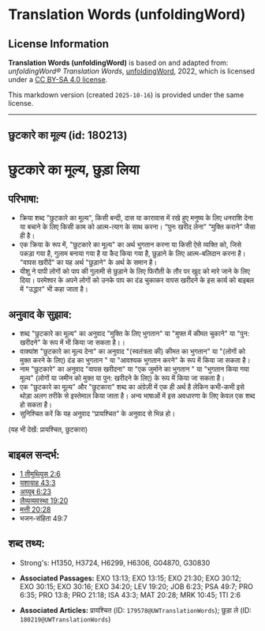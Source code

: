 # Translation Words (unfoldingWord)

## License Information

**Translation Words (unfoldingWord)** is based on and adapted from: _unfoldingWord® Translation Words_, [unfoldingWord](https://unfoldingword.org/utw), 2022, which is licensed under a [CC BY-SA 4.0 license](https://creativecommons.org/licenses/by-sa/4.0/legalcode.en).

This markdown version (created `2025-10-16`) is provided under the same license.



--------------------------------

## छुटकारे  का मूल्य (id: 180213)

छुटकारे का मूल्य, छुड़ा लिया
============================

परिभाषा:
--------

* क्रिया शब्द "छुटकारे का मूल्य", किसी बन्दी, दास या कारावास में रखे हुए मनुष्य के लिए धनराशि देना या बचाने के लिए किसी काम को आत्म\-त्याग के साथ करना। “पुनः खरीद लेना” “मुक्ति कराने” जैसा ही है।
* एक क्रिया के रूप में, "छुटकारे का मूल्य" का अर्थ भुगतान करना या किसी ऐसे व्यक्ति को, जिसे पकड़ा गया है, गुलाम बनाया गया है या कैद किया गया है, छुड़ाने के लिए आत्म\-बलिदान करना है। "वापस खरीदें" का यह अर्थ "छुड़ाने" के अर्थ के समान है।
* यीशु ने पापी लोगों को पाप की गुलामी से छुड़ाने के लिए फिरौती के तौर पर खुद को मारे जाने के लिए दिया। परमेश्वर के अपने लोगों को उनके पाप का दंड चुकाकर वापस खरीदने के इस कार्य को बाइबल में "उद्धार" भी कहा जाता है।

अनुवाद के सुझाव:
----------------

* शब्द "छुटकारे का मूल्य" का अनुवाद "मुक्ति के लिए भुगतान" या "मुफ्त में कीमत चुकाने" या "पुन: खरीदने" के रूप में भी किया जा सकता है।।
* वाक्यांश "छुटकारे का मूल्य देना" का अनुवाद "(स्वतंत्रता की) कीमत का भुगतान" या "(लोगों को मुक्त करने के लिए) दंड का भुगतान " या "आवश्यक भुगतान करने" के रूप में किया जा सकता है।
* नाम "छुटकारे" का अनुवाद "वापस खरीदना" या "एक जुर्माने का भुगतान " या "भुगतान किया गया मूल्य" (लोगों या जमीन को मुक्त या पुन: खरीदने के लिए) के रूप में किया जा सकता है।
* एक "छुटकारे का मूल्य" और "छुटकारा" शब्द का अंग्रेज़ी में एक ही अर्थ है लेकिन कभी\-कभी इसे थोड़ा अलग तरीके से इस्तेमाल किया जाता है। अन्य भाषाओं में इस अवधारणा के लिए केवल एक शब्द हो सकता है।
* सुनिश्चित करें कि यह अनुवाद “प्रायश्चित” के अनुवाद से भिन्न हो।

(यह भी देखें: प्रायश्चित, छुटकारा)

बाइबल सन्दर्भ:
--------------

* [1 तीमुथियुस 2:6](https://ref.ly/1Tim0:0)
* [यशायाह 43:3](https://ref.ly/Isa43:3)
* [अय्यूब 6:23](https://ref.ly/Job6:23)
* [लैव्यव्यवस्था 19:20](https://ref.ly/Isa19:20)
* [मत्ती 20:28](https://ref.ly/Matt20:28)
* भजन\-संहिता 49:7

शब्द तथ्य:
----------

* Strong's: H1350, H3724, H6299, H6306, G04870, G30830

* **Associated Passages:** EXO 13:13; EXO 13:15; EXO 21:30; EXO 30:12; EXO 30:15; EXO 30:16; EXO 34:20; LEV 19:20; JOB 6:23; PSA 49:7; PRO 6:35; PRO 13:8; PRO 21:18; ISA 43:3; MAT 20:28; MRK 10:45; 1TI 2:6
* **Associated Articles:** प्रायश्चित (ID: `179578@UWTranslationWords`); छुड़ा ले (ID: `180219@UWTranslationWords`)

